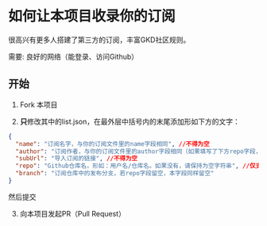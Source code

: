 # 如何让本项目收录你的订阅

很高兴有更多人搭建了第三方的订阅，丰富GKD社区规则。

需要: 良好的网络（能登录、访问Github）

## 开始

1. Fork 本项目

2. **只**修改其中的list.json，在最外层中括号内的末尾添加形如下方的文字：

```json
{
  "name": "订阅名字，与你的订阅文件里的name字段相同", //不得为空
  "author": "订阅作者，与你的订阅文件里的author字段相同（如果填写了下方repo字段，也可以填仓库所有者）", //不得为空
  "subUrl": "导入订阅的链接", //不得为空
  "repo": "Github仓库名，形如：用户名/仓库名。如果没有，请保持为空字符串", //仅支持Github仓库！
  "branch": "订阅仓库中的发布分支，若repo字段留空，本字段同样留空"
}
```
然后提交

3. 向本项目发起PR（Pull Request）
